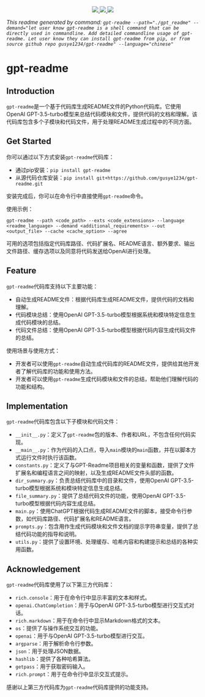 
<div align="center">
    <a href="https://github.com/gusye1234/gpt-readme">
      <img src="https://img.shields.io/badge/written_by-GPT-green">
    </a>
    <a href="https://github.com/gusye1234/gpt-readme">
      <img src="https://img.shields.io/badge/could_be-Wrong-red">
    </a>
    <a href="https://pypi.org/project/gpt-readme/">
      <img src="https://img.shields.io/pypi/v/gpt-readme.svg">
    </a>
</div>

*This readme generated by command: `gpt-readme --path="./gpt_readme" --demand="let user know gpt-readme is a shell command that can be directly used in commandline. Add detailed commandline usage of gpt-readme. Let user know they can install gpt-readme from pip, or from source github repo gusye1234/gpt-readme" --language="chinese"`*

# gpt-readme

## Introduction
`gpt-readme`是一个基于代码库生成README文件的Python代码库。它使用OpenAI GPT-3.5-turbo模型来总结代码模块和文件，提供代码的文档和理解。该代码库包含多个子模块和代码文件，用于处理README生成过程中的不同方面。

## Get Started
你可以通过以下方式安装`gpt-readme`代码库：

- 通过pip安装：`pip install gpt-readme`
- 从源代码仓库安装：`pip install git+https://github.com/gusye1234/gpt-readme.git`

安装完成后，你可以在命令行中直接使用`gpt-readme`命令。

使用示例：
```
gpt-readme --path <code_path> --exts <code_extensions> --language <readme_language> --demand <additional_requirements> --out <output_file> --cache <cache_option> --agree
```

可用的选项包括指定代码库路径、代码扩展名、README语言、额外要求、输出文件路径、缓存选项以及同意将代码发送给OpenAI进行处理。

## Feature
`gpt-readme`代码库支持以下主要功能：

- 自动生成README文件：根据代码库生成README文件，提供代码的文档和理解。
- 代码模块总结：使用OpenAI GPT-3.5-turbo模型根据系统和模块特定信息生成代码模块的总结。
- 代码文件总结：使用OpenAI GPT-3.5-turbo模型根据代码内容生成代码文件的总结。

使用场景与使用方式：
- 开发者可以使用`gpt-readme`自动生成代码库的README文件，提供给其他开发者了解代码库的功能和使用方法。
- 开发者可以使用`gpt-readme`生成代码模块和文件的总结，帮助他们理解代码的功能和结构。

## Implementation
`gpt-readme`代码库包含以下子模块和代码文件：

- `__init__.py`：定义了`gpt-readme`包的版本、作者和URL，不包含任何代码实现。
- `__main__.py`：作为代码的入口点，导入`main`模块的`main`函数，并在以脚本方式运行文件时执行该函数。
- `constants.py`：定义了与GPT-Readme项目相关的变量和函数，提供了文件扩展名和编程语言之间的映射，以及生成README文件头部的函数。
- `dir_summary.py`：负责总结代码库中的目录和文件，使用OpenAI GPT-3.5-turbo模型根据系统和模块特定信息生成总结。
- `file_summary.py`：提供了总结代码文件的功能，使用OpenAI GPT-3.5-turbo模型根据代码内容生成总结。
- `main.py`：使用ChatGPT根据代码生成README文件的脚本，接受命令行参数，如代码库路径、代码扩展名和README语言。
- `prompts.py`：包含用作生成代码模块和文件文档的提示字符串变量，提供了总结代码功能的指导和说明。
- `utils.py`：提供了设置环境、处理缓存、哈希内容和构建提示和总结的各种实用函数。

## Acknowledgement
`gpt-readme`代码库使用了以下第三方代码库：

- `rich.console`：用于在命令行中显示丰富的文本和样式。
- `openai.ChatCompletion`：用于与OpenAI GPT-3.5-turbo模型进行交互式对话。
- `rich.markdown`：用于在命令行中显示Markdown格式的文本。
- `os`：提供了与操作系统交互的功能。
- `openai`：用于与OpenAI GPT-3.5-turbo模型进行交互。
- `argparse`：用于解析命令行参数。
- `json`：用于处理JSON数据。
- `hashlib`：提供了各种哈希算法。
- `getpass`：用于获取密码输入。
- `rich.prompt`：用于在命令行中显示交互式提示。

感谢以上第三方代码库为`gpt-readme`代码库提供的功能支持。